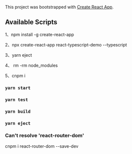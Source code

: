 This project was bootstrapped with [Create React App](https://github.com/facebook/create-react-app).

## Available Scripts

1、npm install -g create-react-app

2、npx create-react-app react-typescript-demo --typescript 

3、yarn eject

4、 rm -rm node_modules

5、cnpm i

### `yarn start`

### `yarn test`

### `yarn build`

### `yarn eject`

### Can't resolve 'react-router-dom'

cnpm i react-router-dom --save-dev

